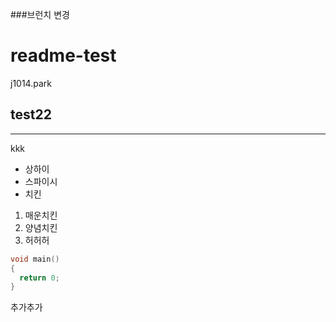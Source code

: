 ###브런치 변경
# readme-test
j1014.park

## test22

---
kkk
* 상하이
* 스파이시
* 치킨
1. 매운치킨
2. 양념치킨
3. 허허허


```cpp
void main()
{
  return 0;
}
```
추가추가
